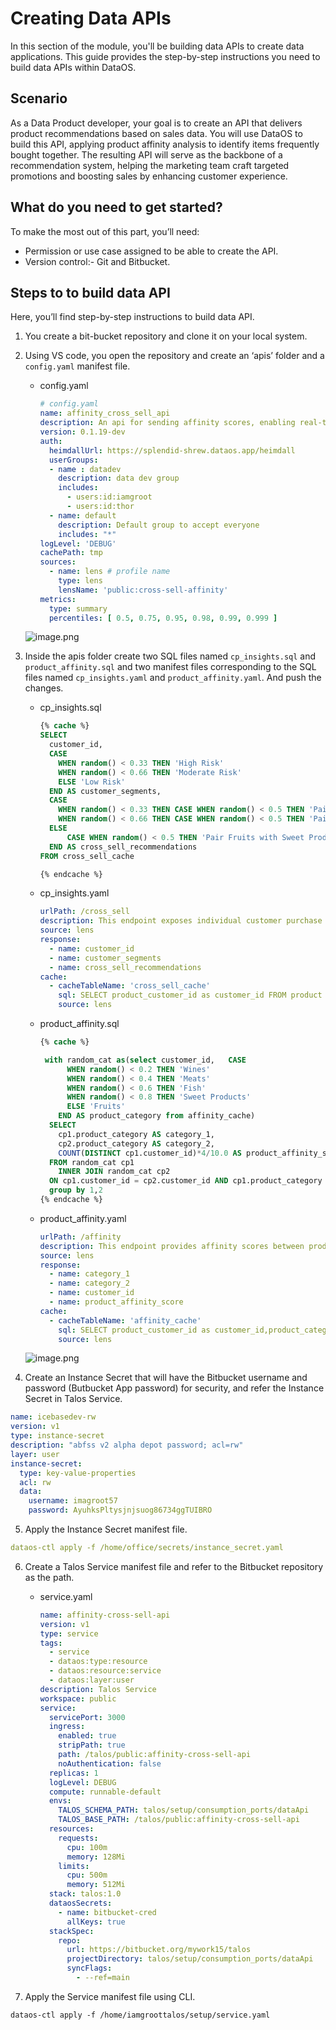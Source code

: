 # Creating Data APIs

In this section of the module, you'll be building data APIs to create data applications. This guide provides the step-by-step instructions you need to build data APIs within DataOS.

## Scenario

As a Data Product developer, your goal is to create an API that delivers product recommendations based on sales data. You will use DataOS to build this API, applying product affinity analysis to identify items frequently bought together. The resulting API will serve as the backbone of a recommendation system, helping the marketing team craft targeted promotions and boosting sales by enhancing customer experience.

## What do you need to get started?

To make the most out of this part, you’ll need:

- Permission or use case assigned to be able to create the API.
- Version control:- Git and Bitbucket.

## Steps to to build data API

Here, you’ll find step-by-step instructions to build data API. 

1. You create a bit-bucket repository and clone it on your local system.
2. Using VS code, you open the repository and create an ‘apis’ folder and a `config.yaml` manifest file.
    - config.yaml
        
        ```yaml
        # config.yaml
        name: affinity_cross_sell_api
        description: An api for sending affinity scores, enabling real-time cross-sell recommendations. 
        version: 0.1.19-dev
        auth:
          heimdallUrl: https://splendid-shrew.dataos.app/heimdall
          userGroups:
          - name : datadev
            description: data dev group
            includes:
              - users:id:iamgroot
              - users:id:thor
          - name: default
            description: Default group to accept everyone
            includes: "*"
        logLevel: 'DEBUG' 
        cachePath: tmp
        sources:
          - name: lens # profile name
            type: lens
            lensName: 'public:cross-sell-affinity'
        metrics:
          type: summary
          percentiles: [ 0.5, 0.75, 0.95, 0.98, 0.99, 0.999 ]
        ```
        
    
    ![image.png](/learn/dp_developer_learn_track/data_api/image.png)
    
3. Inside the apis folder create two SQL files named `cp_insights.sql` and `product_affinity.sql` and two manifest files corresponding to the SQL files named `cp_insights.yaml` and `product_affinity.yaml`. And push the changes.
    - cp_insights.sql
        
        ```sql
        {% cache %}
        SELECT 
          customer_id,
          CASE 
            WHEN random() < 0.33 THEN 'High Risk'
            WHEN random() < 0.66 THEN 'Moderate Risk'
            ELSE 'Low Risk'
          END AS customer_segments,
          CASE 
            WHEN random() < 0.33 THEN CASE WHEN random() < 0.5 THEN 'Pair Wine with Meat' ELSE 'Pair Fish with Sweet Products' END
            WHEN random() < 0.66 THEN CASE WHEN random() < 0.5 THEN 'Pair Meat with Fruits' ELSE 'Pair Wine with Fish' END
          ELSE 
              CASE WHEN random() < 0.5 THEN 'Pair Fruits with Sweet Products' ELSE 'Pair Wine with Fruits' END 
          END AS cross_sell_recommendations
        FROM cross_sell_cache
        
        {% endcache %}
        ```
        
    - cp_insights.yaml
        
        ```yaml
        urlPath: /cross_sell
        description: This endpoint exposes individual customer purchase data and recommended cross-sell products for integration into CRM or sales platforms. 
        source: lens
        response:
          - name: customer_id
          - name: customer_segments
          - name: cross_sell_recommendations
        cache:
          - cacheTableName: 'cross_sell_cache'
            sql: SELECT product_customer_id as customer_id FROM product
            source: lens
        ```
        
    - product_affinity.sql
        
        ```sql
        {% cache %}
        
         with random_cat as(select customer_id,   CASE
              WHEN random() < 0.2 THEN 'Wines'
              WHEN random() < 0.4 THEN 'Meats'
              WHEN random() < 0.6 THEN 'Fish'
              WHEN random() < 0.8 THEN 'Sweet Products'
              ELSE 'Fruits'
            END AS product_category from affinity_cache) 
          SELECT 
            cp1.product_category AS category_1,
            cp2.product_category AS category_2,
            COUNT(DISTINCT cp1.customer_id)*4/10.0 AS product_affinity_score
          FROM random_cat cp1
            INNER JOIN random_cat cp2 
          ON cp1.customer_id = cp2.customer_id AND cp1.product_category <> cp2.product_category 
          group by 1,2
        {% endcache %}
        ```
        
    - product_affinity.yaml
        
        ```yaml
        urlPath: /affinity
        description: This endpoint provides affinity scores between product categories, enabling real-time cross-sell recommendations. 
        source: lens
        response:
          - name: category_1
          - name: category_2
          - name: customer_id
          - name: product_affinity_score
        cache:
          - cacheTableName: 'affinity_cache'
            sql: SELECT product_customer_id as customer_id,product_category FROM product
            source: lens
        ```
        
    
    ![image.png](/learn/dp_developer_learn_track/data_api/image1.png)
    
4. Create an Instance Secret that will have the Bitbucket username and password (Butbucket App password) for security, and refer the Instance Secret in Talos Service.
  ```yaml
  name: icebasedev-rw
  version: v1
  type: instance-secret
  description: "abfss v2 alpha depot password; acl=rw"
  layer: user
  instance-secret:
    type: key-value-properties
    acl: rw
    data:
      username: imagroot57
      password: AyuhksPltysjnjsuog86734ggTUIBRO
  ```

5. Apply the Instance Secret manifest file.

  ```yaml
  dataos-ctl apply -f /home/office/secrets/instance_secret.yaml
  ```


6. Create a Talos Service manifest file and refer to the Bitbucket repository as the path.
    - service.yaml
        
        ```yaml
        name: affinity-cross-sell-api
        version: v1
        type: service
        tags:
          - service
          - dataos:type:resource
          - dataos:resource:service
          - dataos:layer:user
        description: Talos Service
        workspace: public
        service:
          servicePort: 3000
          ingress:
            enabled: true
            stripPath: true
            path: /talos/public:affinity-cross-sell-api
            noAuthentication: false
          replicas: 1
          logLevel: DEBUG
          compute: runnable-default
          envs:
            TALOS_SCHEMA_PATH: talos/setup/consumption_ports/dataApi
            TALOS_BASE_PATH: /talos/public:affinity-cross-sell-api
          resources:
            requests:
              cpu: 100m
              memory: 128Mi
            limits:
              cpu: 500m
              memory: 512Mi
          stack: talos:1.0
          dataosSecrets:
            - name: bitbucket-cred
              allKeys: true
          stackSpec:
            repo:
              url: https://bitbucket.org/mywork15/talos
              projectDirectory: talos/setup/consumption_ports/dataApi
              syncFlags:
                - --ref=main
        ```
        
7. Apply the Service manifest file using CLI.
    
```shell
dataos-ctl apply -f /home/iamgroottalos/setup/service.yaml
```
    
